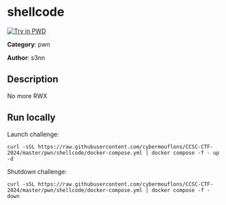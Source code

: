# shellcode

[![Try in PWD](https://raw.githubusercontent.com/play-with-docker/stacks/master/assets/images/button.png)](https://labs.play-with-docker.com/?stack=https://raw.githubusercontent.com/cybermouflons/CCSC-CTF-2024/master/pwn/shellcode/docker-compose.yml)


**Category**: pwn

**Author**: s3nn

## Description

No more RWX



## Run locally

Launch challenge:
```
curl -sSL https://raw.githubusercontent.com/cybermouflons/CCSC-CTF-2024/master/pwn/shellcode/docker-compose.yml | docker compose -f - up -d
```

Shutdown challenge:
```
curl -sSL https://raw.githubusercontent.com/cybermouflons/CCSC-CTF-2024/master/pwn/shellcode/docker-compose.yml | docker compose -f - down
```
